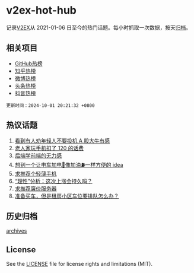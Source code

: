 # v2ex-hot-hub

 记录[V2EX](https://www.v2ex.com/)从 2021-01-06 日至今的热门话题。每小时抓取一次数据，按天[归档](archives)。
 
 ## 相关项目

- [GitHub热榜](https://github.com/lonnyzhang423/github-hot-hub)
- [知乎热榜](https://github.com/lonnyzhang423/zhihu-hot-hub)
- [微博热榜](https://github.com/lonnyzhang423/weibo-hot-hub)
- [头条热榜](https://github.com/lonnyzhang423/toutiao-hot-hub)
- [抖音热榜](https://github.com/lonnyzhang423/douyin-hot-hub)


 `更新时间：2024-10-01 20:21:32 +0800`

## 热议话题

1. [看到有人劝年轻人不要投机 A 股大牛有感](https://www.v2ex.com/t/1077234)
1. [老人家玩手机扣了 120 的话费](https://www.v2ex.com/t/1077204)
1. [后端学前端的无力感](https://www.v2ex.com/t/1077205)
1. [想到一个让电车加电🔋像加油⛽️一样方便的 idea](https://www.v2ex.com/t/1077255)
1. [求推荐个轻薄手机](https://www.v2ex.com/t/1077228)
1. [“理性”分析：这次上涨会持久吗？](https://www.v2ex.com/t/1077212)
1. [求推荐廉价服务器](https://www.v2ex.com/t/1077295)
1. [准备买车，但是租房小区车位要排队怎么办？](https://www.v2ex.com/t/1077251)

## 历史归档

[archives](archives)

## License

See the [LICENSE](LICENSE) file for license rights and limitations (MIT).
